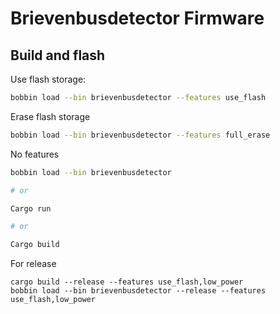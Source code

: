 # Brievenbusdetector Firmware


## Build and flash

Use flash storage:

```bash
bobbin load --bin brievenbusdetector --features use_flash
```

Erase flash storage

```bash
bobbin load --bin brievenbusdetector --features full_erase
```

No features

```bash
bobbin load --bin brievenbusdetector

# or

Cargo run

# or

Cargo build
```

For release

```
cargo build --release --features use_flash,low_power
bobbin load --bin brievenbusdetector --release --features use_flash,low_power
```

